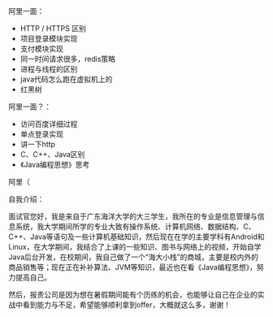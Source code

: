 阿里一面：

* HTTP / HTTPS 区别
* 项目登录模块实现
* 支付模块实现
* 同一时间请求很多，redis策略
* 进程与线程的区别
* java代码怎么跑在虚拟机上的
* 红黑树



阿里一面？：

* 访问百度详细过程
* 单点登录实现
* 讲一下http
* C、C++、Java区别
* 《Java编程思想》思考

















阿里（



自我介绍：

面试官您好，我是来自于广东海洋大学的大三学生，我所在的专业是信息管理与信息系统，我大学期间所学的专业大致有操作系统、计算机网络、数据结构、C、C++、Java等语句及一些计算机基础知识，然后现在在学的主要学科有Android和Linux，在大学期间，我结合了上课的一些知识、图书与网络上的视频，开始自学Java后台开发，在校期间，我自己做了一个“海大小栈”的商城，主要是校内外的商品销售等；现在正在补补算法、JVM等知识，最近也在看《Java编程思想》，努力提高自己。

然后，报贵公司是因为想在暑假期间能有个历练的机会，也能够让自己在企业的实战中看到能力与不足，希望能够顺利拿到offer，大概就这么多，谢谢！